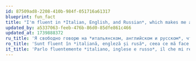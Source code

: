 ```yaml
---
id: 87509ad8-2208-410b-984f-051716a61317
blueprint: fun_fact
title: "I'm fluent in *Italian, English, and Russian*, which makes me a great communicator in *diverse environments*."
updated_by: a5337063-feeb-476b-86d0-85dfe861c466
updated_at: 1739888372
ru_title: 'Я свободно говорю на *итальянском, английском и русском*, что делает меня отличным коммуникатором в *различных средах*.'
ro_title: 'Sunt fluent în *italiană, engleză și rusă*, ceea ce mă face un bun comunicator în *medii diverse*.'
it_title: 'Parlo fluentemente *italiano, inglese e russo*, il che mi rende un ottimo comunicatore in *ambienti diversi*.'
---
```

